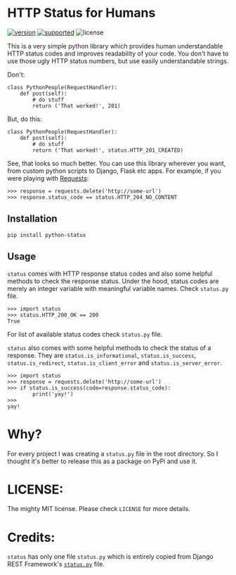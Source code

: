 # HTTP Status for Humans

[![version](https://img.shields.io/pypi/v/python-status.svg)](https://pypi.python.org/pypi/python-status/)
[![supported](https://img.shields.io/pypi/pyversions/python-status.svg)](https://pypi.python.org/pypi/python-status/)
![license](https://img.shields.io/pypi/l/python-status.svg)

This is a very simple python library which provides human understandable HTTP status codes and improves readability of your code. You don't have to use those ugly HTTP status numbers, but use easily understandable strings.

Don't:

    class PythonPeople(RequestHandler):
        def post(self):
            # do stuff
            return ('That worked!', 201)

But, do this:

    class PythonPeople(RequestHandler):
        def post(self):
            # do stuff
            return ('That worked!', status.HTTP_201_CREATED)


See, that looks so much better. You can use this library wherever you want, from custom python scripts to Django, Flask etc apps. For example, if you were playing with [Requests](python-requests.org):

    >>> response = requests.delete('http://some-url')
    >>> response.status_code == status.HTTP_204_NO_CONTENT


## Installation

    pip install python-status


## Usage

`status` comes with HTTP response status codes and also some helpful methods to check the response status. Under the hood, status codes are merely an integer variable with meaningful variable names. Check `status.py` file.

    >>> import status
    >>> status.HTTP_200_OK == 200
    True

For list of available status codes check `status.py` file.

`status` also comes with some helpful methods to check the status of a response. They are `status.is_informational`, `status.is_success`, `status.is_redirect`, `status.is_client_error` and `status.is_server_error`.

    >>> import status
    >>> response = requests.delete('http://some-url')
    >>> if status.is_success(code=response.status_code):
            print('yay!')
    >>> 
    yay!


# Why?

For every project I was creating a `status.py` file in the root directory. So I thought it's better to release this as a package on PyPi and use it.


# LICENSE:

The mighty MIT license. Please check `LICENSE` for more details.


# Credits:

`status` has only one file `status.py` which is entirely copied from Django REST Framework's [`status.py`](https://github.com/tomchristie/django-rest-framework/blob/master/rest_framework/status.py) file.
